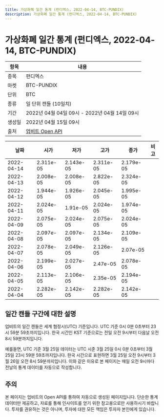 ```yaml
---
title: 가상화폐 일간 통계 (펀디엑스, 2022-04-14, BTC-PUNDIX)
description: 가상화폐 일간 통계 (펀디엑스, 2022-04-14, BTC-PUNDIX)
---
```



가상화폐 일간 통계 (펀디엑스, 2022-04-14, BTC-PUNDIX)
===

|항목|내용|
|--|--|
|종목|펀디엑스|
|마켓|BTC-PUNDIX|
|단위|BTC|
|종류|일 단위 캔들 (10일치)|
|기간|2022년 04월 04일 09시 - 2022년 04월 14일 09시|
|생성일|2022년 04월 15일 09시|
|출처|[업비트 Open API](https://docs.upbit.com)|


|날짜|시가|저가|고가|종가|비고|
|--|--|--|--|--|--|
|2022-04-14|2.311e-05|2.143e-05|2.311e-05|2.179e-05|    |
|2022-04-13|2.008e-05|2.008e-05|2.822e-05|2.324e-05|    |
|2022-04-12|1.944e-05|1.926e-05|2.045e-05|1.995e-05|    |
|2022-04-11|2.024e-05|1.91e-05|2.024e-05|1.974e-05|    |
|2022-04-09|2.075e-05|2.024e-05|2.075e-05|2.024e-05|    |
|2022-04-08|2.097e-05|2.097e-05|2.134e-05|2.109e-05|    |
|2022-04-07|2.078e-05|2.049e-05|2.126e-05|2.07e-05|    |
|2022-04-06|2.199e-05|2.027e-05|2.47e-05|2.078e-05|    |
|2022-04-05|2.113e-05|2.106e-05|2.35e-05|2.194e-05|    |
|2022-04-04|2.282e-05|2.142e-05|2.282e-05|2.142e-05|    |


일간 캔들 구간에 대한 설명
---


업비트의 일간 캔들은 세계 협정시(UTC) 기준입니다. 
UTC 기준 0시 0분 0초부터 23시 59분 59초까지입니다. 
한국 시간인 KST 기준으로는 전일 오전 9시부터 다음날 오전 8시 59분까지입니다. 


예를들면, UTC 기준 3월 25일 데이터는 UTC 시준 3월 25일 0시 0분 0초부터 3월 25일 23시 59분 59초까지입니다. 
한국 시간으로 표현하면 3월 25일 오전 9시부터 3월 26일 오전 8시 59분까지입니다. 
이와 같은 이유로 본 페이지는 매일 오전 9시마다 전날의 통계 데이터를 자동으로 작성합니다. 


주의
---


본 페이지는 업비트의 Open API를 통하여 자동으로 생성된 페이지입니다. 
단순한 통계 데이터만 제공하고, 자료를 통해 인사이트를 얻기 위한 참고용으로만 사용하시기 바랍니다. 
투자를 권유하는 것은 아니며, 투자에 대한 모든 책임은 투자자 본인에게 있습니다. 
